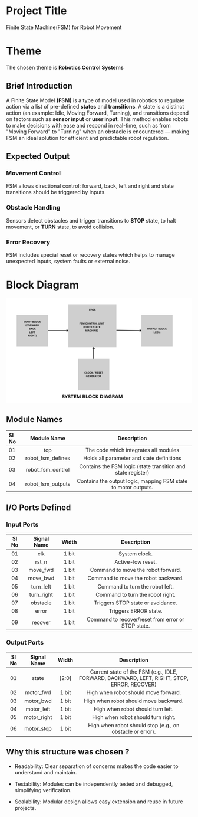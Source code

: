 # Project Title
Finite State Machine(FSM) for Robot Movement

# Theme
The chosen theme is **Robotics Control Systems**

## Brief Introduction

A Finite State Model **(FSM)** is a type of model used in robotics to regulate action via a list of pre-defined **states** and **transitions**. A state is a distinct action (an example: Idle, Moving Forward, Turning), and transitions depend on factors such as **sensor input** or **user input**. This method enables robots to make decisions with ease and respond in real-time, such as from "Moving Forward" to "Turning" when an obstacle is encountered — making FSM an ideal solution for efficient and predictable robot regulation.

## Expected Output

### Movement Control
FSM allows directional control: forward, back, left and right and state transitions should be triggered by inputs.

### Obstacle Handling
Sensors detect obstacles and trigger transitions to **STOP** state, to halt movement, or **TURN** state, to avoid collision.

### Error Recovery
FSM includes special reset or recovery states which helps to manage unexpected inputs, system faults or external noise.

# Block Diagram

![System-Block-Diagram](docs/Block-Diagram.png)

## Module Names

| Sl No | Module Name          | Description                                           |
|:------|:--------------------:|:-----------------------------------------------------:|
| 01    | top                  | The code which integrates all modules                 |
| 02    | robot_fsm_defines    | Holds all parameter and state definitions             |
| 03    | robot_fsm_control    | Contains the FSM logic (state transition and state register)             |
| 04    | robot_fsm_outputs    | Contains the output logic, mapping FSM state to motor outputs.           |

## I/O Ports Defined

### Input Ports

|Sl No | Signal Name   | Width   | Description                                                                                |
|:----:|:---------------:|:---------:|:--------------------------------------------------------------------------------------:|
|01    | clk           | 1 bit   | System clock.                                                                              |
|02    | rst_n         | 1 bit   | Active-low reset.                                                                          |
|03    | move_fwd      | 1 bit   | Command to move the robot forward.                                                         |
|04    | move_bwd      | 1 bit   | Command to move the robot backward.                                                        |
|05    | turn_left     | 1 bit   | Command to turn the robot left.                                                            |
|06    | turn_right    | 1 bit   | Command to turn the robot right.                                                           |
|07    | obstacle      | 1 bit   | Triggers STOP state or avoidance.                                                          |
|08    | error         | 1 bit   | Triggers ERROR state.                                                                      |
|09    | recover       | 1 bit   | Command to recover/reset from error or STOP state.                                         |

### Output Ports

|Sl No | Signal Name   | Width   | Description                                                                                 |
|:----:|:---------------:|:---------:|:--------------------------------------------------------------------------------------------:|
|01    | state         | [2:0]   | Current state of the FSM (e.g., IDLE, FORWARD, BACKWARD, LEFT, RIGHT, STOP, ERROR, RECOVER)|
|02    | motor_fwd     | 1 bit   | High when robot should move forward.                                                       |
|03    | motor_bwd     | 1 bit   | High when robot should move backward.                                                      |
|04    | motor_left    | 1 bit   | High when robot should turn left.                                                          |
|05    | motor_right   | 1 bit   | High when robot should turn right.                                                         |
|06    | motor_stop    | 1 bit   | High when robot should stop (e.g., on obstacle or error).                                  |

## Why this structure was chosen ?

- Readability: Clear separation of concerns makes the code easier to understand and maintain.

- Testability: Modules can be independently tested and debugged, simplifying verification.

- Scalability: Modular design allows easy extension and reuse in future projects.